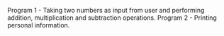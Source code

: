 Program 1 - Taking two numbers as input from user and performing addition, multiplication and subtraction operations.
Program 2 - Printing personal information.
